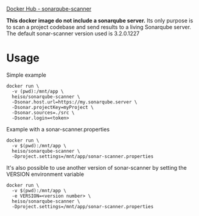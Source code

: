 [Docker Hub - sonarqube-scanner](https://hub.docker.com/r/heiso/sonarqube-scanner)

**This docker image do not include a sonarqube server.**
Its only purpose is to scan a project codebase and send results to a living Sonarqube server.
The default sonar-scanner version used is 3.2.0.1227

# Usage
Simple example
```
docker run \
  -v (pwd):/mnt/app \
  heiso/sonarqube-scanner \
  -Dsonar.host.url=https://my.sonarqube.server \
  -Dsonar.projectKey=myProject \
  -Dsonar.sources=./src \
  -Dsonar.login=<token>
```

Example with a sonar-scanner.properties
```
docker run \
  -v $(pwd):/mnt/app \
  heiso/sonarqube-scanner \
  -Dproject.settings=/mnt/app/sonar-scanner.properties
```

It's also possible to use another version of sonar-scanner by setting the VERSION environment variable
```
docker run \
  -v $(pwd):/mnt/app \
  -e VERSION=<version number> \
  heiso/sonarqube-scanner \
  -Dproject.settings=/mnt/app/sonar-scanner.properties
```
